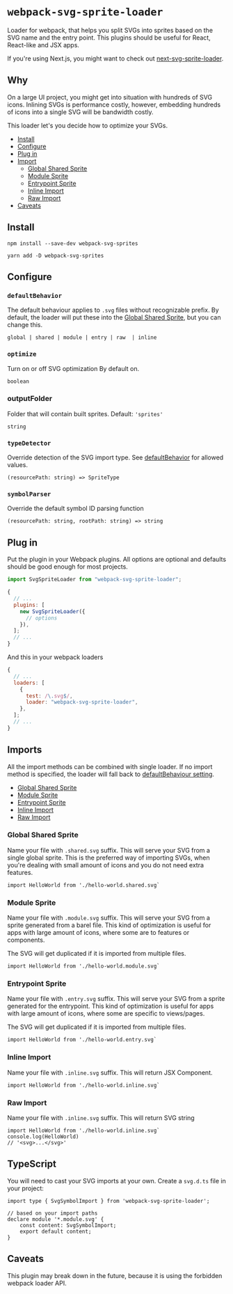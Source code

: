 # `webpack-svg-sprite-loader`

Loader for webpack, that helps you split SVGs into sprites based on the SVG
name and the entry point. This plugins should be useful for React, React-like
and JSX apps.

If you're using Next.js, you might want to check out
[next-svg-sprite-loader](../next-svg-sprite-loader).

## Why

On a large UI project, you might get into situation with hundreds of SVG icons.
Inlining SVGs is performance costly, however, embedding hundreds of icons into
a single SVG will be bandwidth costly.

This loader let's you decide how to optimize your SVGs.

- [Install](#install)
- [Configure](#configure)
- [Plug in](#plug-in)
- [Import](#import)
  - [Global Shared Sprite](#global-shared-sprite)
  - [Module Sprite](#module-sprite)
  - [Entrypoint Sprite](#entrypoint-sprite)
  - [Inline Import](#inline-import)
  - [Raw Import](#raw-import)
- [Caveats](#caveats)

## Install

```
npm install --save-dev webpack-svg-sprites
```

```
yarn add -D webpack-svg-sprites
```

## Configure

### `defaultBehavior`

The default behaviour applies to `.svg` files without recognizable prefix. By
default, the loader will put these into the [Global Shared
Sprite](#globalsharedsprite), but you can change this.

`global | shared | module | entry | raw  | inline`

### `optimize`

Turn on or off SVG optimization By default on.

`boolean`

### outputFolder

Folder that will contain built sprites. Default: `'sprites'`

`string`

### `typeDetector`

Override detection of the SVG import type. See [defaultBehavior](#defaultbehavior) for allowed values.

`(resourcePath: string) => SpriteType`

### `symbolParser`

Override the default symbol ID parsing function

`(resourcePath: string, rootPath: string) => string`

## Plug in

Put the plugin in your Webpack plugins. All options are optional and defaults
should be good enough for most projects.

```javascript
import SvgSpriteLoader from "webpack-svg-sprite-loader";

{
  // ...
  plugins: [
    new SvgSpriteLoader({
      // options
    }),
  ];
  // ...
}
```

And this in your webpack loaders

```javascript
{
  // ...
  loaders: [
    {
      test: /\.svg$/,
      loader: "webpack-svg-sprite-loader",
    },
  ];
  // ...
}
```

## Imports

All the import methods can be combined with single loader. If no import method
is specified, the loader will fall back to [defaultBehaviour
setting](#defaultbehavior).

- [Global Shared Sprite](#global-shared-sprite)
- [Module Sprite](#module-sprite)
- [Entrypoint Sprite](#entrypoint-sprite)
- [Inline Import](#inline-import)
- [Raw Import](#raw-import)

### Global Shared Sprite

Name your file with `.shared.svg` suffix. This will serve your SVG from a
single global sprite. This is the preferred way of importing SVGs, when you're
dealing with small amount of icons and you do not need extra features.

```
import HelloWorld from './hello-world.shared.svg`
```

### Module Sprite

Name your file with `.module.svg` suffix. This will serve your SVG from a sprite
generated from a barel file. This kind of optimization is useful for apps with
large amount of icons, where some are to features or components.

The SVG will get duplicated if it is imported from multiple files.

```
import HelloWorld from './hello-world.module.svg`
```

### Entrypoint Sprite

Name your file with `.entry.svg` suffix. This will serve your SVG from a sprite
generated for the entrypoint. This kind of optimization is useful for apps with
large amount of icons, where some are specific to views/pages.

The SVG will get duplicated if it is imported from multiple files.

```
import HelloWorld from './hello-world.entry.svg`
```

### Inline Import

Name your file with `.inline.svg` suffix. This will return JSX Component.

```
import HelloWorld from './hello-world.inline.svg`
```

### Raw Import

Name your file with `.inline.svg` suffix. This will return SVG string

```
import HelloWorld from './hello-world.inline.svg`
console.log(HelloWorld)
// '<svg>...</svg>'
```

## TypeScript

You will need to cast your SVG imports at your own. Create a `svg.d.ts` file
in your project:

```
import type { SvgSymbolImport } from 'webpack-svg-sprite-loader';

// based on your import paths
declare module '*.module.svg' {
	const content: SvgSymbolImport;
	export default content;
}
```

## Caveats

This plugin may break down in the future, because it is using the forbidden webpack loader API.
